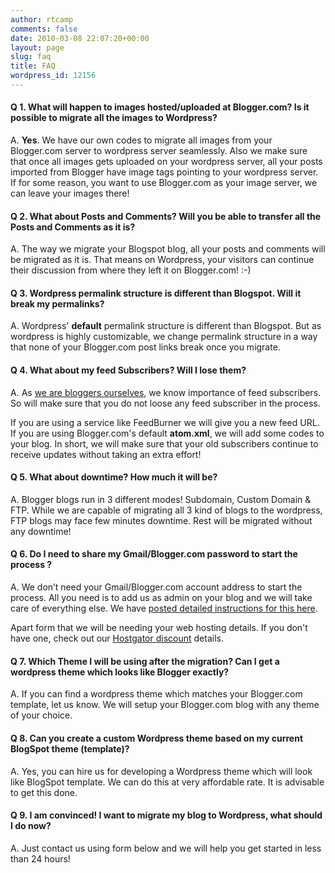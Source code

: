 ```yaml
---
author: rtcamp
comments: false
date: 2010-03-08 22:07:20+00:00
layout: page
slug: faq
title: FAQ
wordpress_id: 12156
---
```


#### Q 1. What will happen to images hosted/uploaded at Blogger.com? Is it possible to migrate all the images to Wordpress?


A. **Yes**. We have our own codes to migrate all images from your Blogger.com server to wordpress server seamlessly. Also we make sure that once all images gets uploaded on your wordpress server, all your posts imported from Blogger have image tags pointing to your wordpress server. If for some reason, you want to use Blogger.com as your image server, we can leave your images there!


#### Q 2. What about Posts and Comments? Will you be able to transfer all the Posts and Comments as it is?


A. The way we migrate your Blogspot blog, all your posts and comments will be migrated as it is. That means on Wordpress, your visitors can continue their discussion from where they left it on Blogger.com! :-)


#### Q 3. Wordpress permalink structure is different than Blogspot. Will it break my permalinks?


A. Wordpress' **default** permalink structure is different than Blogspot. But as wordpress is highly customizable, we change permalink structure in a way that none of your Blogger.com post links break once you migrate.


#### Q 4. What about my feed Subscribers? Will I lose them?


A. As [we are bloggers ourselves](http://rtblogs.com/blog-list/), we know importance of feed subscribers. So will make sure that you do not loose any feed subscriber in the process.

If you are using a service like FeedBurner we will give you a new feed URL. If you are using Blogger.com's default **atom.xml**, we will add some codes to your blog. In short, we will make sure that your old subscribers continue to receive updates without taking an extra effort!


#### Q 5. What about downtime? How much it will be?


A. Blogger blogs run in 3 different modes! Subdomain, Custom Domain & FTP. While we are capable of migrating all 3 kind of blogs to the wordpress, FTP blogs may face few minutes downtime. Rest will be migrated without any downtime!


#### Q 6. Do I need to share my Gmail/Blogger.com password to start the process ?


A. We don’t need your Gmail/Blogger.com account address to start the process. All you need is to add us as admin on your blog and we will take care of everything else. We have [posted detailed instructions for this here](https://rtcamp.com/giving-admin-access-to-your-blogspot-blog-without-sharing-password/).

Apart form that we will be needing your web hosting details. If you don't have one, check out our [Hostgator discount](https://rtcamp.com/webhosts/hostgator/) details.


#### Q 7. Which Theme I will be using after the migration? Can I get a wordpress theme which looks like Blogger exactly?


A. If you can find a wordpress theme which matches your Blogger.com template, let us know. We will setup your Blogger.com blog with any theme of your choice.

#### Q 8. Can you create a custom Wordpress theme based on my current BlogSpot theme (template)?

A. Yes, you can hire us for developing a Wordpress theme which will look like BlogSpot template. We can do this at very affordable rate. It is advisable to get this done.

#### Q 9. I am convinced! I want to migrate my blog to Wordpress, what should I do now?

A. Just contact us using form below and we will help you get started in less than 24 hours!
